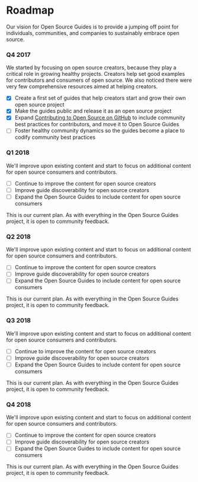 # Roadmap

Our vision for Open Source Guides is to provide a jumping off point for individuals, communities, and companies to sustainably embrace open source.

### Q4 2017

We started by focusing on open source creators, because they play a critical role in growing healthy projects. Creators help set good examples for contributors and consumers of open source. We also noticed there were very few comprehensive resources aimed at helping creators.

* [x] Create a first set of guides that help creators start and grow their own open source project
* [x] Make the guides public and release it as an open source project
* [x] Expand [Contributing to Open Source on GitHub](https://guides.github.com/activities/contributing-to-open-source/) to include community best practices for contributors, and move it to Open Source Guides
* [ ] Foster healthy community dynamics so the guides become a place to codify community best practices

### Q1 2018

We'll improve upon existing content and start to focus on additional content for open source consumers and contributors.

* [ ] Continue to improve the content for open source creators
* [ ] Improve guide discoverability for open source creators
* [ ] Expand the Open Source Guides to include content for open source consumers

This is our current plan. As with everything in the Open Source Guides project, it is open to community feedback.

### Q2 2018

We'll improve upon existing content and start to focus on additional content for open source consumers and contributors.

* [ ] Continue to improve the content for open source creators
* [ ] Improve guide discoverability for open source creators
* [ ] Expand the Open Source Guides to include content for open source consumers

This is our current plan. As with everything in the Open Source Guides project, it is open to community feedback.

### Q3 2018

We'll improve upon existing content and start to focus on additional content for open source consumers and contributors.

* [ ] Continue to improve the content for open source creators
* [ ] Improve guide discoverability for open source creators
* [ ] Expand the Open Source Guides to include content for open source consumers

This is our current plan. As with everything in the Open Source Guides project, it is open to community feedback.

### Q4 2018

We'll improve upon existing content and start to focus on additional content for open source consumers and contributors.

* [ ] Continue to improve the content for open source creators
* [ ] Improve guide discoverability for open source creators
* [ ] Expand the Open Source Guides to include content for open source consumers

This is our current plan. As with everything in the Open Source Guides project, it is open to community feedback.
